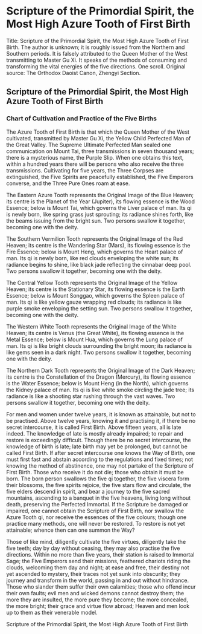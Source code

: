 # Scripture of the Primordial Spirit, the Most High Azure Tooth of First Birth

Title: Scripture of the Primordial Spirit, the Most High Azure Tooth of First Birth. The author is unknown; it is roughly issued from the Northern and Southern periods. It is falsely attributed to the Queen Mother of the West transmitting to Master Gu Xi. It speaks of the methods of consuming and transforming the vital energies of the five directions. One scroll. Original source: The Orthodox Daoist Canon, Zhengyi Section.

## Scripture of the Primordial Spirit, the Most High Azure Tooth of First Birth

### Chart of Cultivation and Practice of the Five Births

The Azure Tooth of First Birth is that which the Queen Mother of the West cultivated, transmitted by Master Gu Xi, the Yellow Child Perfected Man of the Great Valley. The Supreme Ultimate Perfected Man sealed one communication on Mount Tai, three transmissions in seven thousand years; there is a mysterious name, the Purple Slip. When one obtains this text, within a hundred years there will be persons who also receive the three transmissions. Cultivating for five years, the Three Corpses are extinguished, the Five Spirits are peacefully established, the Five Emperors converse, and the Three Pure Ones roam at ease.

The Eastern Azure Tooth represents the Original Image of the Blue Heaven; its centre is the Planet of the Year (Jupiter), its flowing essence is the Wood Essence; below is Mount Tai, which governs the Liver palace of man. Its qi is newly born, like spring grass just sprouting; its radiance shines forth, like the beams issuing from the bright sun. Two persons swallow it together, becoming one with the deity.

The Southern Vermilion Tooth represents the Original Image of the Red Heaven; its centre is the Wandering Star (Mars), its flowing essence is the Fire Essence; below is Mount Heng, which governs the Heart palace of man. Its qi is newly born, like red clouds enveloping the white sun; its radiance begins to shine, like black jade reflecting the cinnabar deep pool. Two persons swallow it together, becoming one with the deity.

The Central Yellow Tooth represents the Original Image of the Yellow Heaven; its centre is the Stationary Star, its flowing essence is the Earth Essence; below is Mount Songgao, which governs the Spleen palace of man. Its qi is like yellow gauze wrapping red clouds; its radiance is like purple smoke enveloping the setting sun. Two persons swallow it together, becoming one with the deity.

The Western White Tooth represents the Original Image of the White Heaven; its centre is Venus (the Great White), its flowing essence is the Metal Essence; below is Mount Hua, which governs the Lung palace of man. Its qi is like bright clouds surrounding the bright moon; its radiance is like gems seen in a dark night. Two persons swallow it together, becoming one with the deity.

The Northern Dark Tooth represents the Original Image of the Dark Heaven; its centre is the Constellation of the Dragon (Mercury), its flowing essence is the Water Essence; below is Mount Heng (in the North), which governs the Kidney palace of man. Its qi is like white smoke circling the jade tree; its radiance is like a shooting star rushing through the vast waves. Two persons swallow it together, becoming one with the deity.

For men and women under twelve years, it is known as attainable, but not to be practised. Above twelve years, knowing it and practising it, if there be no secret intercourse, it is called First Birth. Above fifteen years, all is late indeed. The knowledge of late is mostly already impaired; to repair and restore is exceedingly difficult. Though there be no secret intercourse, the knowledge of birth is late; late birth may yet be prolonged, but cannot be called First Birth. If after secret intercourse one knows the Way of Birth, one must first fast and abstain according to the regulations and fixed times; not knowing the method of abstinence, one may not partake of the Scripture of First Birth. Those who receive it do not die; those who obtain it must be born. The born person swallows the five qi together, the five viscera form their blossoms, the five spirits rejoice, the five stars flow and circulate, the five elders descend in spirit, and bear a journey to the five sacred mountains, ascending to a banquet in the five heavens, living long without death, preserving the Perfected Immortal. If the Scripture be damaged or impaired, one cannot obtain the Scripture of First Birth, nor swallow the Azure Tooth qi, nor receive the essences of the five colours; though one practice many methods, one will never be restored. To restore is not yet attainable; whence then can one summon the Way?

Those of like mind, diligently cultivate the five virtues, diligently take the five teeth; day by day without ceasing, they may also practise the five directions. Within no more than five years, their station is raised to Immortal Sage; the Five Emperors send their missions, feathered chariots riding the clouds, welcoming them day and night; at ease and free, their destiny not yet ascended to mystery, their traces not yet sunk into obscurity; they journey and transform in the world, passing in and out without hindrance. Those who slander them suffer their own calamities; those who offend incur their own faults; evil men and wicked demons cannot destroy them; the more they are insulted, the more pure they become; the more concealed, the more bright; their grace and virtue flow abroad; Heaven and men look up to them as their venerable model.

Scripture of the Primordial Spirit, the Most High Azure Tooth of First Birth
